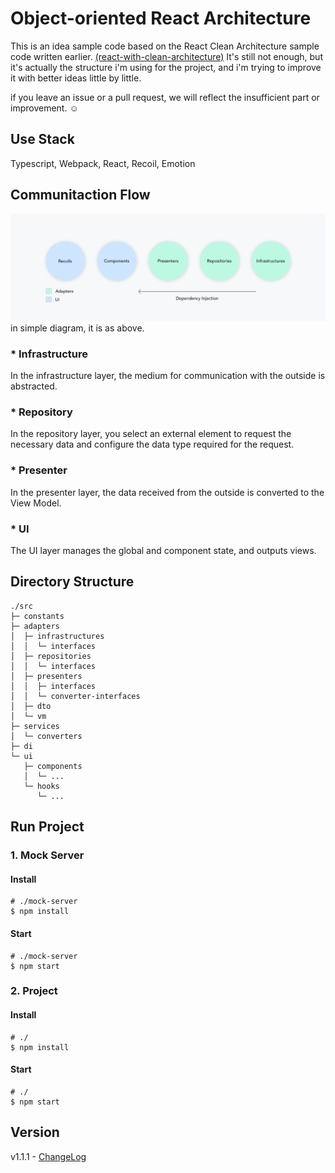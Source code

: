 # Object-oriented React Architecture
This is an idea sample code based on the React Clean Architecture sample code written earlier. [(react-with-clean-architecture)](https://github.com/falsy/react-with-clean-architecture) It's still not enough, but it's actually the structure i'm using for the project, and i'm trying to improve it with better ideas little by little.  
  
if you leave an issue or a pull request, we will reflect the insufficient part or improvement. ☺️   

## Use Stack
Typescript, Webpack, React, Recoil, Emotion

## Communitaction Flow
![Alt Communitaction Flow](/_readme/communication-flow-v3.png)
in simple diagram, it is as above.

### * Infrastructure
In the infrastructure layer, the medium for communication with the outside is abstracted.  

### * Repository
In the repository layer, you select an external element to request the necessary data and configure the data type required for the request.  

### * Presenter
In the presenter layer, the data received from the outside is converted to the View Model.  

### * UI
The UI layer manages the global and component state, and outputs views.  

## Directory Structure
```
./src
├─ constants
├─ adapters
│  ├─ infrastructures
│  │  └─ interfaces
│  ├─ repositories
│  │  └─ interfaces
│  ├─ presenters
│  │  ├─ interfaces
│  │  └─ converter-interfaces
│  ├─ dto
│  └─ vm
├─ services
│  └─ converters
├─ di
└─ ui
   ├─ components
   │  └─ ...
   └─ hooks
      └─ ...
```

## Run Project
### 1. Mock Server
#### Install
```shell
# ./mock-server
$ npm install
```
#### Start
```shell
# ./mock-server
$ npm start
```

### 2. Project
#### Install
```shell
# ./
$ npm install
```
#### Start
```shell
# ./
$ npm start
```

## Version
v1.1.1 - [ChangeLog](https://github.com/falsy/object-oriented-react-architecture/blob/master/changelog.md)